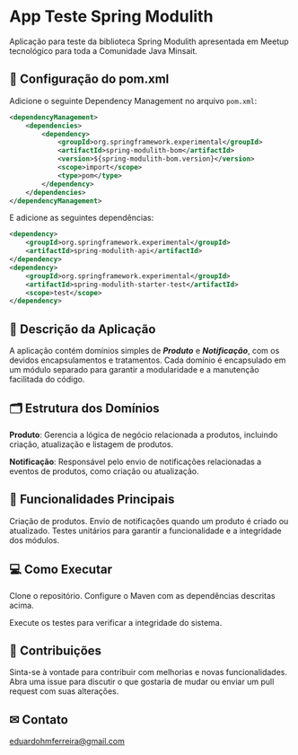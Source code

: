 # App Teste Spring Modulith

Aplicação para teste da biblioteca Spring Modulith apresentada em Meetup tecnológico para toda a Comunidade Java Minsait.

## 🔧 Configuração do pom.xml

Adicione o seguinte Dependency Management no arquivo `pom.xml`:

```xml
<dependencyManagement>
    <dependencies>
        <dependency>
            <groupId>org.springframework.experimental</groupId>
            <artifactId>spring-modulith-bom</artifactId>
            <version>${spring-modulith-bom.version}</version>
            <scope>import</scope>
            <type>pom</type>
        </dependency>
    </dependencies>
</dependencyManagement>
```
E adicione as seguintes dependências:
```xml
<dependency>
    <groupId>org.springframework.experimental</groupId>
    <artifactId>spring-modulith-api</artifactId>
</dependency>
<dependency>
    <groupId>org.springframework.experimental</groupId>
    <artifactId>spring-modulith-starter-test</artifactId>
    <scope>test</scope>
</dependency>
```

## 📄 Descrição da Aplicação
A aplicação contém domínios simples de _**Produto**_ e _**Notificação**_, com os devidos encapsulamentos e tratamentos. Cada domínio é encapsulado em um módulo separado para garantir a modularidade e a manutenção facilitada do código.

## 🗂️ Estrutura dos Domínios
**Produto**: Gerencia a lógica de negócio relacionada a produtos, incluindo criação, atualização e listagem de produtos.

**Notificação**: Responsável pelo envio de notificações relacionadas a eventos de produtos, como criação ou atualização.

## 🚀 Funcionalidades Principais
Criação de produtos.
Envio de notificações quando um produto é criado ou atualizado.
Testes unitários para garantir a funcionalidade e a integridade dos módulos.

## 💻 Como Executar
Clone o repositório.
Configure o Maven com as dependências descritas acima.

Execute os testes para verificar a integridade do sistema.

## 🤝 Contribuições
Sinta-se à vontade para contribuir com melhorias e novas funcionalidades. Abra uma issue para discutir o que gostaria de mudar ou enviar um pull request com suas alterações.

## ✉ Contato
eduardohmferreira@gmail.com